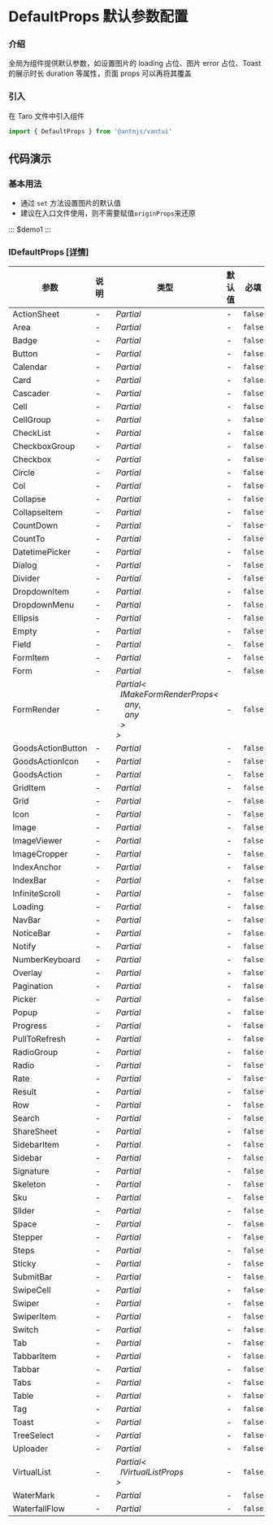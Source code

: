 # DefaultProps 默认参数配置

### 介绍

全局为组件提供默认参数，如设置图片的 loading 占位、图片 error 占位、Toast 的展示时长 duration 等属性，页面 props 可以再将其覆盖

### 引入

在 Taro 文件中引入组件

```js
import { DefaultProps } from '@antmjs/vantui'
```

## 代码演示

### 基本用法

- 通过 `set` 方法设置图片的默认值
- 建议在入口文件使用，则不需要赋值`originProps`来还原

::: $demo1 :::

### IDefaultProps [[详情]](https://github.com/AntmJS/vantui/tree/main/packages/vantui/types/default-props.d.ts)

| 参数              | 说明 | 类型                                                                                                                                                                                                                   | 默认值 | 必填    |
| ----------------- | ---- | ---------------------------------------------------------------------------------------------------------------------------------------------------------------------------------------------------------------------- | ------ | ------- |
| ActionSheet       | -    | _&nbsp;&nbsp;Partial<ActionSheetProps><br/>_                                                                                                                                                                           | -      | `false` |
| Area              | -    | _&nbsp;&nbsp;Partial<AreaProps><br/>_                                                                                                                                                                                  | -      | `false` |
| Badge             | -    | _&nbsp;&nbsp;Partial<BadgeProps><br/>_                                                                                                                                                                                 | -      | `false` |
| Button            | -    | _&nbsp;&nbsp;Partial<ButtonProps><br/>_                                                                                                                                                                                | -      | `false` |
| Calendar          | -    | _&nbsp;&nbsp;Partial<CalendarProps><br/>_                                                                                                                                                                              | -      | `false` |
| Card              | -    | _&nbsp;&nbsp;Partial<CardProps><br/>_                                                                                                                                                                                  | -      | `false` |
| Cascader          | -    | _&nbsp;&nbsp;Partial<CascaderProps><br/>_                                                                                                                                                                              | -      | `false` |
| Cell              | -    | _&nbsp;&nbsp;Partial<CellProps><br/>_                                                                                                                                                                                  | -      | `false` |
| CellGroup         | -    | _&nbsp;&nbsp;Partial<CellGroupProps><br/>_                                                                                                                                                                             | -      | `false` |
| CheckList         | -    | _&nbsp;&nbsp;Partial<CheckListProps><br/>_                                                                                                                                                                             | -      | `false` |
| CheckboxGroup     | -    | _&nbsp;&nbsp;Partial<CheckboxGroupProps><br/>_                                                                                                                                                                         | -      | `false` |
| Checkbox          | -    | _&nbsp;&nbsp;Partial<CheckboxProps><br/>_                                                                                                                                                                              | -      | `false` |
| Circle            | -    | _&nbsp;&nbsp;Partial<CircleProps><br/>_                                                                                                                                                                                | -      | `false` |
| Col               | -    | _&nbsp;&nbsp;Partial<ColProps><br/>_                                                                                                                                                                                   | -      | `false` |
| Collapse          | -    | _&nbsp;&nbsp;Partial<CollapseProps><br/>_                                                                                                                                                                              | -      | `false` |
| CollapseItem      | -    | _&nbsp;&nbsp;Partial<CollapseItemProps><br/>_                                                                                                                                                                          | -      | `false` |
| CountDown         | -    | _&nbsp;&nbsp;Partial<CountDownProps><br/>_                                                                                                                                                                             | -      | `false` |
| CountTo           | -    | _&nbsp;&nbsp;Partial<CountToProps><br/>_                                                                                                                                                                               | -      | `false` |
| DatetimePicker    | -    | _&nbsp;&nbsp;Partial<DatetimePickerProps><br/>_                                                                                                                                                                        | -      | `false` |
| Dialog            | -    | _&nbsp;&nbsp;Partial<DialogProps><br/>_                                                                                                                                                                                | -      | `false` |
| Divider           | -    | _&nbsp;&nbsp;Partial<DividerProps><br/>_                                                                                                                                                                               | -      | `false` |
| DropdownItem      | -    | _&nbsp;&nbsp;Partial<DropdownItemProps><br/>_                                                                                                                                                                          | -      | `false` |
| DropdownMenu      | -    | _&nbsp;&nbsp;Partial<DropdownMenuProps><br/>_                                                                                                                                                                          | -      | `false` |
| Ellipsis          | -    | _&nbsp;&nbsp;Partial<EllipsisProps><br/>_                                                                                                                                                                              | -      | `false` |
| Empty             | -    | _&nbsp;&nbsp;Partial<EmptyProps><br/>_                                                                                                                                                                                 | -      | `false` |
| Field             | -    | _&nbsp;&nbsp;Partial<FieldProps><br/>_                                                                                                                                                                                 | -      | `false` |
| FormItem          | -    | _&nbsp;&nbsp;Partial<FormItemProps><br/>_                                                                                                                                                                              | -      | `false` |
| Form              | -    | _&nbsp;&nbsp;Partial<FormProps><br/>_                                                                                                                                                                                  | -      | `false` |
| FormRender        | -    | _&nbsp;&nbsp;Partial<<br/>&nbsp;&nbsp;&nbsp;&nbsp;IMakeFormRenderProps<<br/>&nbsp;&nbsp;&nbsp;&nbsp;&nbsp;&nbsp;any,<br/>&nbsp;&nbsp;&nbsp;&nbsp;&nbsp;&nbsp;any<br/>&nbsp;&nbsp;&nbsp;&nbsp;><br/>&nbsp;&nbsp;><br/>_ | -      | `false` |
| GoodsActionButton | -    | _&nbsp;&nbsp;Partial<GoodsActionButtonProps><br/>_                                                                                                                                                                     | -      | `false` |
| GoodsActionIcon   | -    | _&nbsp;&nbsp;Partial<GoodsActionIconProps><br/>_                                                                                                                                                                       | -      | `false` |
| GoodsAction       | -    | _&nbsp;&nbsp;Partial<GoodsActionProps><br/>_                                                                                                                                                                           | -      | `false` |
| GridItem          | -    | _&nbsp;&nbsp;Partial<GridItemProps><br/>_                                                                                                                                                                              | -      | `false` |
| Grid              | -    | _&nbsp;&nbsp;Partial<GridProps><br/>_                                                                                                                                                                                  | -      | `false` |
| Icon              | -    | _&nbsp;&nbsp;Partial<IconProps><br/>_                                                                                                                                                                                  | -      | `false` |
| Image             | -    | _&nbsp;&nbsp;Partial<ImageProps><br/>_                                                                                                                                                                                 | -      | `false` |
| ImageViewer       | -    | _&nbsp;&nbsp;Partial<ImageViewerProps><br/>_                                                                                                                                                                           | -      | `false` |
| ImageCropper      | -    | _&nbsp;&nbsp;Partial<ImageCropperProps><br/>_                                                                                                                                                                          | -      | `false` |
| IndexAnchor       | -    | _&nbsp;&nbsp;Partial<IndexAnchorProps><br/>_                                                                                                                                                                           | -      | `false` |
| IndexBar          | -    | _&nbsp;&nbsp;Partial<IndexBarProps><br/>_                                                                                                                                                                              | -      | `false` |
| InfiniteScroll    | -    | _&nbsp;&nbsp;Partial<InfiniteScrollProps><br/>_                                                                                                                                                                        | -      | `false` |
| Loading           | -    | _&nbsp;&nbsp;Partial<LoadingProps><br/>_                                                                                                                                                                               | -      | `false` |
| NavBar            | -    | _&nbsp;&nbsp;Partial<NavBarProps><br/>_                                                                                                                                                                                | -      | `false` |
| NoticeBar         | -    | _&nbsp;&nbsp;Partial<NoticeBarProps><br/>_                                                                                                                                                                             | -      | `false` |
| Notify            | -    | _&nbsp;&nbsp;Partial<NotifyProps><br/>_                                                                                                                                                                                | -      | `false` |
| NumberKeyboard    | -    | _&nbsp;&nbsp;Partial<NumberKeyboardProps><br/>_                                                                                                                                                                        | -      | `false` |
| Overlay           | -    | _&nbsp;&nbsp;Partial<OverlayProps><br/>_                                                                                                                                                                               | -      | `false` |
| Pagination        | -    | _&nbsp;&nbsp;Partial<PaginationProps><br/>_                                                                                                                                                                            | -      | `false` |
| Picker            | -    | _&nbsp;&nbsp;Partial<PickerProps><br/>_                                                                                                                                                                                | -      | `false` |
| Popup             | -    | _&nbsp;&nbsp;Partial<PopupProps><br/>_                                                                                                                                                                                 | -      | `false` |
| Progress          | -    | _&nbsp;&nbsp;Partial<ProgressProps><br/>_                                                                                                                                                                              | -      | `false` |
| PullToRefresh     | -    | _&nbsp;&nbsp;Partial<IPullToRefreshProps><br/>_                                                                                                                                                                        | -      | `false` |
| RadioGroup        | -    | _&nbsp;&nbsp;Partial<RadioGroupProps><br/>_                                                                                                                                                                            | -      | `false` |
| Radio             | -    | _&nbsp;&nbsp;Partial<RadioProps><br/>_                                                                                                                                                                                 | -      | `false` |
| Rate              | -    | _&nbsp;&nbsp;Partial<RateProps><br/>_                                                                                                                                                                                  | -      | `false` |
| Result            | -    | _&nbsp;&nbsp;Partial<IResultProps><br/>_                                                                                                                                                                               | -      | `false` |
| Row               | -    | _&nbsp;&nbsp;Partial<RowProps><br/>_                                                                                                                                                                                   | -      | `false` |
| Search            | -    | _&nbsp;&nbsp;Partial<SearchProps><br/>_                                                                                                                                                                                | -      | `false` |
| ShareSheet        | -    | _&nbsp;&nbsp;Partial<ShareSheetProps><br/>_                                                                                                                                                                            | -      | `false` |
| SidebarItem       | -    | _&nbsp;&nbsp;Partial<SidebarItemProps><br/>_                                                                                                                                                                           | -      | `false` |
| Sidebar           | -    | _&nbsp;&nbsp;Partial<SidebarProps><br/>_                                                                                                                                                                               | -      | `false` |
| Signature         | -    | _&nbsp;&nbsp;Partial<ISignatureProps><br/>_                                                                                                                                                                            | -      | `false` |
| Skeleton          | -    | _&nbsp;&nbsp;Partial<SkeletonProps><br/>_                                                                                                                                                                              | -      | `false` |
| Sku               | -    | _&nbsp;&nbsp;Partial<SkuProps><br/>_                                                                                                                                                                                   | -      | `false` |
| Slider            | -    | _&nbsp;&nbsp;Partial<SliderProps><br/>_                                                                                                                                                                                | -      | `false` |
| Space             | -    | _&nbsp;&nbsp;Partial<SpaceProps><br/>_                                                                                                                                                                                 | -      | `false` |
| Stepper           | -    | _&nbsp;&nbsp;Partial<StepperProps><br/>_                                                                                                                                                                               | -      | `false` |
| Steps             | -    | _&nbsp;&nbsp;Partial<StepsProps><br/>_                                                                                                                                                                                 | -      | `false` |
| Sticky            | -    | _&nbsp;&nbsp;Partial<StickyProps><br/>_                                                                                                                                                                                | -      | `false` |
| SubmitBar         | -    | _&nbsp;&nbsp;Partial<SubmitBarProps><br/>_                                                                                                                                                                             | -      | `false` |
| SwipeCell         | -    | _&nbsp;&nbsp;Partial<SwipeCellProps><br/>_                                                                                                                                                                             | -      | `false` |
| Swiper            | -    | _&nbsp;&nbsp;Partial<SwiperProps><br/>_                                                                                                                                                                                | -      | `false` |
| SwiperItem        | -    | _&nbsp;&nbsp;Partial<SwiperItemProps><br/>_                                                                                                                                                                            | -      | `false` |
| Switch            | -    | _&nbsp;&nbsp;Partial<SwitchProps><br/>_                                                                                                                                                                                | -      | `false` |
| Tab               | -    | _&nbsp;&nbsp;Partial<TabProps><br/>_                                                                                                                                                                                   | -      | `false` |
| TabbarItem        | -    | _&nbsp;&nbsp;Partial<TabbarItemProps><br/>_                                                                                                                                                                            | -      | `false` |
| Tabbar            | -    | _&nbsp;&nbsp;Partial<TabbarProps><br/>_                                                                                                                                                                                | -      | `false` |
| Tabs              | -    | _&nbsp;&nbsp;Partial<TabsProps><br/>_                                                                                                                                                                                  | -      | `false` |
| Table             | -    | _&nbsp;&nbsp;Partial<ITableProps><br/>_                                                                                                                                                                                | -      | `false` |
| Tag               | -    | _&nbsp;&nbsp;Partial<TagProps><br/>_                                                                                                                                                                                   | -      | `false` |
| Toast             | -    | _&nbsp;&nbsp;Partial<ToastProps><br/>_                                                                                                                                                                                 | -      | `false` |
| TreeSelect        | -    | _&nbsp;&nbsp;Partial<TreeSelectProps><br/>_                                                                                                                                                                            | -      | `false` |
| Uploader          | -    | _&nbsp;&nbsp;Partial<UploaderProps><br/>_                                                                                                                                                                              | -      | `false` |
| VirtualList       | -    | _&nbsp;&nbsp;Partial<<br/>&nbsp;&nbsp;&nbsp;&nbsp;IVirtualListProps<any><br/>&nbsp;&nbsp;><br/>_                                                                                                                       | -      | `false` |
| WaterMark         | -    | _&nbsp;&nbsp;Partial<WaterMarkProps><br/>_                                                                                                                                                                             | -      | `false` |
| WaterfallFlow     | -    | _&nbsp;&nbsp;Partial<WaterfallFlowProps><br/>_                                                                                                                                                                         | -      | `false` |
